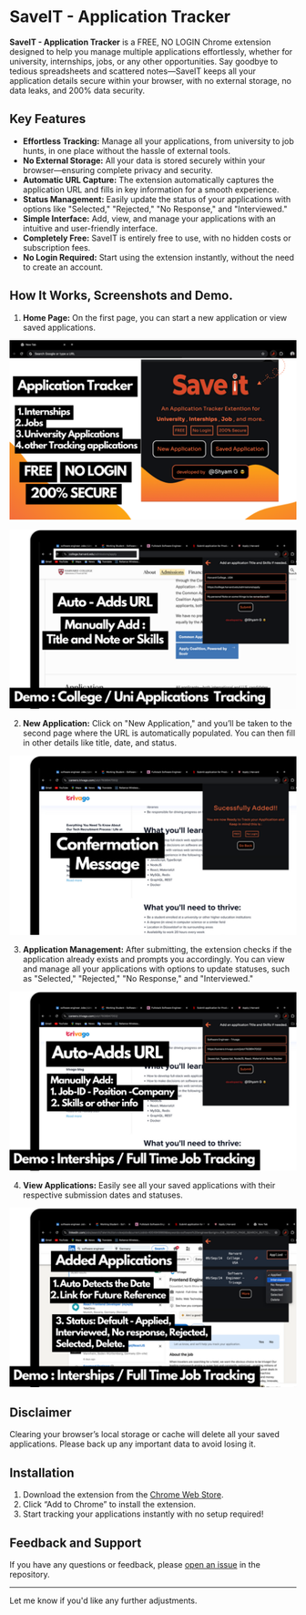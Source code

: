 # SaveIT - Application Tracker

**SaveIT - Application Tracker** is a FREE, NO LOGIN Chrome extension designed to help you manage multiple applications effortlessly, whether for university, internships, jobs, or any other opportunities. Say goodbye to tedious spreadsheets and scattered notes—SaveIT keeps all your application details secure within your browser, with no external storage, no data leaks, and 200% data security. 

## Key Features
- **Effortless Tracking:** Manage all your applications, from university to job hunts, in one place without the hassle of external tools.
- **No External Storage:** All your data is stored securely within your browser—ensuring complete privacy and security.
- **Automatic URL Capture:** The extension automatically captures the application URL and fills in key information for a smooth experience.
- **Status Management:** Easily update the status of your applications with options like "Selected," "Rejected," "No Response," and "Interviewed."
- **Simple Interface:** Add, view, and manage your applications with an intuitive and user-friendly interface.
- **Completely Free:** SaveIT is entirely free to use, with no hidden costs or subscription fees.
- **No Login Required:** Start using the extension instantly, without the need to create an account.

## How It Works, Screenshots and Demo.
1. **Home Page:** On the first page, you can start a new application or view saved applications.

![Screenshot 1](./assets/1.png)

![Screenshot 2](./assets/2.png)

2. **New Application:** Click on "New Application," and you’ll be taken to the second page where the URL is automatically populated. You can then fill in other details like title, date, and status.

![Screenshot 3](./assets/3.png)

3. **Application Management:** After submitting, the extension checks if the application already exists and prompts you accordingly. You can view and manage all your applications with options to update statuses, such as "Selected," "Rejected," "No Response," and "Interviewed."

![Screenshot 4](./assets/4.png)

4. **View Applications:** Easily see all your saved applications with their respective submission dates and statuses.

![Screenshot 5](./assets/5.png)

## Disclaimer
Clearing your browser’s local storage or cache will delete all your saved applications. Please back up any important data to avoid losing it.

## Installation
1. Download the extension from the [Chrome Web Store](#).
2. Click “Add to Chrome” to install the extension.
3. Start tracking your applications instantly with no setup required!
<!-- 

### Watch the Demo
[![Watch the Demo](#)](#) -->

## Feedback and Support
If you have any questions or feedback, please [open an issue](https://github.com/shyamg090/SaveIt---Application-Tracker-Public-Version-.git) in the repository.

---

Let me know if you'd like any further adjustments.